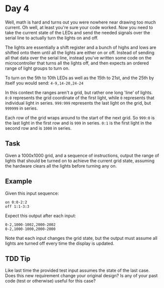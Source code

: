 Day 4
=====
Well, math is hard and turns out you were nowhere near drawing too much current.
Oh well, at least you're sure your code worked. Now you need to take the current
state of the LEDs and send the needed signals over the serial line to actually 
turn the lights on and off.

The lights are essentially a shift register and a bunch of highs and lows are 
shifted onto them until all the lights are either on or off. Instead of sending
all that data over the serial line, instead you've written some code on the 
microcontroller that turns all the lights off, and then expects an ordered 
range of light groups to turn on. 

To turn on the 5th to 10th LEDs as well as the 15th to 21st, and the 25th by 
itself you would send:
`4-9,14-20,24-24`

In this context the ranges aren't a grid, but rather one long 'line' of lights. 
`0:0` represents the grid coordinate of the first light, while `0` represents 
that individual light in series. `999:999` represents the last light on the 
grid, but `999999` in series. 

Each row of the grid wraps around to the start of the next grid. So `999:0` is
the last light in the first row and is `999` in series. `0:1` is the first light 
in the second row and is `1000` in series.

Task
----
Given a 1000x1000 grid, and a sequence of instructions, output the range of 
lights that should be turned on to achieve the current grid state, assuming the 
hardware clears all the lights before turning any on.

Example
-------
Given this input sequence:

```
on 0:0-2:2
off 1:1-3:3
```

Expect this output after each input:

```
0-2,1000-1002,2000-2002
0-2,1000-1000,2000-2000
```

Note that each input changes the grid state, but the output must assume all 
lights are turned off every time the display is updated. 

TDD Tip
-------
Like last time the provided test input assumes the state of the last case. Does
this new requirement change your original design? Is any of your past code (test
or otherwise) useful for this case?
